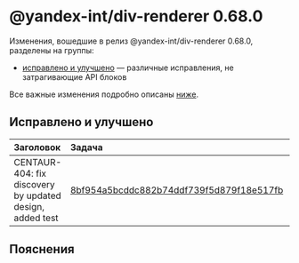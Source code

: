 # @yandex-int/div-renderer 0.68.0

<!-- ЧЕЛОВЕЧЕСКОЕ ВСТУПЛЕНИЕ -->

Изменения, вошедшие в релиз @yandex-int/div-renderer 0.68.0, разделены на группы:

* [исправлено и улучшено](#Исправлено-и-улучшено) — различные исправления, не затрагивающие API блоков

Все важные изменения подробно описаны [ниже](#Пояснения).

## Исправлено и улучшено

| Заголовок                                                | Задача                                     | PR  |
| :------------------------------------------------------- | :----------------------------------------- | :-- |
| CENTAUR-404: fix discovery by updated design, added test | [8bf954a5bcddc882b74ddf739f5d879f18e517fb] | N/A |

## Пояснения

[8bf954a5bcddc882b74ddf739f5d879f18e517fb]: https://a.yandex-team.ru/arc_vcs/commit/8bf954a5bcddc882b74ddf739f5d879f18e517fb
